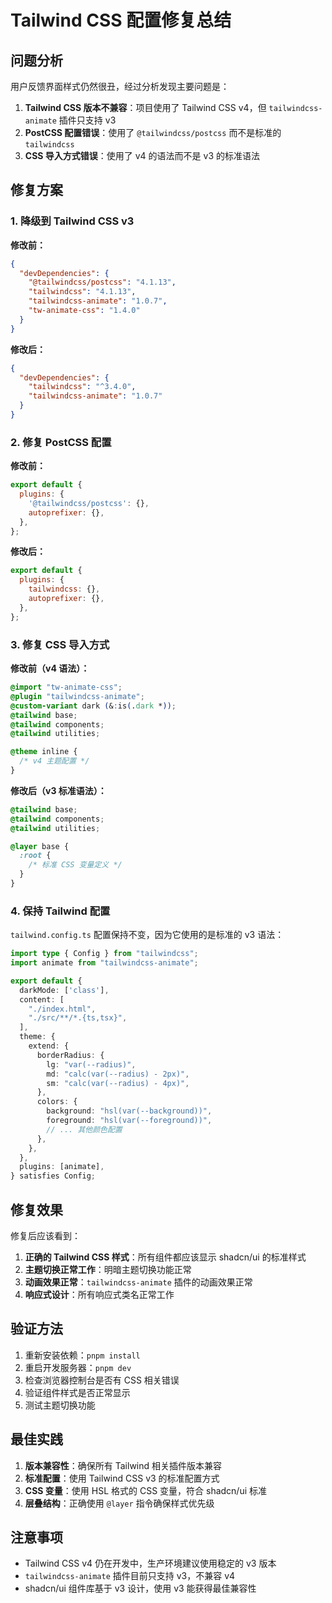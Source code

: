 # Tailwind CSS 配置修复总结

## 问题分析

用户反馈界面样式仍然很丑，经过分析发现主要问题是：

1. **Tailwind CSS 版本不兼容**：项目使用了 Tailwind CSS v4，但 `tailwindcss-animate` 插件只支持 v3
2. **PostCSS 配置错误**：使用了 `@tailwindcss/postcss` 而不是标准的 `tailwindcss`
3. **CSS 导入方式错误**：使用了 v4 的语法而不是 v3 的标准语法

## 修复方案

### 1. 降级到 Tailwind CSS v3

**修改前：**

```json
{
  "devDependencies": {
    "@tailwindcss/postcss": "4.1.13",
    "tailwindcss": "4.1.13",
    "tailwindcss-animate": "1.0.7",
    "tw-animate-css": "1.4.0"
  }
}
```

**修改后：**

```json
{
  "devDependencies": {
    "tailwindcss": "^3.4.0",
    "tailwindcss-animate": "1.0.7"
  }
}
```

### 2. 修复 PostCSS 配置

**修改前：**

```js
export default {
  plugins: {
    '@tailwindcss/postcss': {},
    autoprefixer: {},
  },
};
```

**修改后：**

```js
export default {
  plugins: {
    tailwindcss: {},
    autoprefixer: {},
  },
};
```

### 3. 修复 CSS 导入方式

**修改前（v4 语法）：**

```css
@import "tw-animate-css";
@plugin "tailwindcss-animate";
@custom-variant dark (&:is(.dark *));
@tailwind base;
@tailwind components;
@tailwind utilities;

@theme inline {
  /* v4 主题配置 */
}
```

**修改后（v3 标准语法）：**

```css
@tailwind base;
@tailwind components;
@tailwind utilities;

@layer base {
  :root {
    /* 标准 CSS 变量定义 */
  }
}
```

### 4. 保持 Tailwind 配置

`tailwind.config.ts` 配置保持不变，因为它使用的是标准的 v3 语法：

```ts
import type { Config } from "tailwindcss";
import animate from "tailwindcss-animate";

export default {
  darkMode: ['class'],
  content: [
    "./index.html",
    "./src/**/*.{ts,tsx}",
  ],
  theme: {
    extend: {
      borderRadius: {
        lg: "var(--radius)",
        md: "calc(var(--radius) - 2px)",
        sm: "calc(var(--radius) - 4px)",
      },
      colors: {
        background: "hsl(var(--background))",
        foreground: "hsl(var(--foreground))",
        // ... 其他颜色配置
      },
    },
  },
  plugins: [animate],
} satisfies Config;
```

## 修复效果

修复后应该看到：

1. **正确的 Tailwind CSS 样式**：所有组件都应该显示 shadcn/ui 的标准样式
2. **主题切换正常工作**：明暗主题切换功能正常
3. **动画效果正常**：`tailwindcss-animate` 插件的动画效果正常
4. **响应式设计**：所有响应式类名正常工作

## 验证方法

1. 重新安装依赖：`pnpm install`
2. 重启开发服务器：`pnpm dev`
3. 检查浏览器控制台是否有 CSS 相关错误
4. 验证组件样式是否正常显示
5. 测试主题切换功能

## 最佳实践

1. **版本兼容性**：确保所有 Tailwind 相关插件版本兼容
2. **标准配置**：使用 Tailwind CSS v3 的标准配置方式
3. **CSS 变量**：使用 HSL 格式的 CSS 变量，符合 shadcn/ui 标准
4. **层叠结构**：正确使用 `@layer` 指令确保样式优先级

## 注意事项

- Tailwind CSS v4 仍在开发中，生产环境建议使用稳定的 v3 版本
- `tailwindcss-animate` 插件目前只支持 v3，不兼容 v4
- shadcn/ui 组件库基于 v3 设计，使用 v3 能获得最佳兼容性
